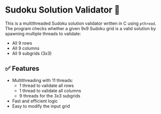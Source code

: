 # Sudoku Solution Validator 🧩

This is a multithreaded Sudoku solution validator written in C using `pthread`.  
The program checks whether a given 9x9 Sudoku grid is a valid solution by spawning multiple threads to validate:

- All 9 rows
- All 9 columns
- All 9 subgrids (3x3)

## ✅ Features

- Multithreading with 11 threads:
  - 1 thread to validate all rows
  - 1 thread to validate all columns
  - 9 threads for the 3x3 subgrids
- Fast and efficient logic
- Easy to modify the input grid

